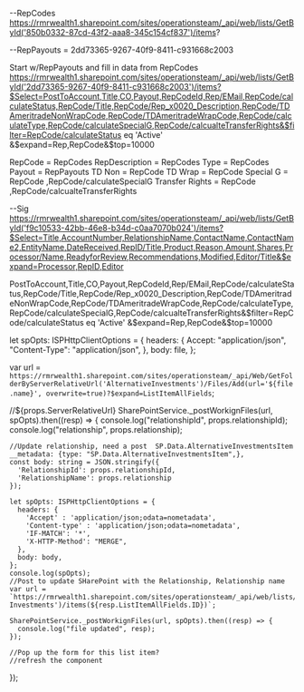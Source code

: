 --RepCodes
https://rmrwealth1.sharepoint.com/sites/operationsteam/_api/web/lists/GetById('850b0332-87cd-43f2-aaa8-345c154cf837')/items?


--RepPayouts = 2dd73365-9267-40f9-8411-c931668c2003

Start w/RepPayouts and fill in data from RepCodes
https://rmrwealth1.sharepoint.com/sites/operationsteam/_api/web/lists/GetById('2dd73365-9267-40f9-8411-c931668c2003')/items?$Select=PostToAccount,Title,CO,Payout,RepCodeId,Rep/EMail,RepCode/calculateStatus,RepCode/Title,RepCode/Rep_x0020_Description,RepCode/TDAmeritradeNonWrapCode,RepCode/TDAmeritradeWrapCode,RepCode/calculateType,RepCode/calculateSpecialG,RepCode/calcualteTransferRights&$filter=RepCode/calculateStatus eq 'Active' &$expand=Rep,RepCode&$top=10000


RepCode = RepCodes
RepDescription = RepCodes
Type = RepCodes 
Payout = RepPayouts
TD Non = RepCode
TD Wrap = RepCode
Special G = RepCode ,RepCode/calculateSpecialG
Transfer Rights = RepCode ,RepCode/calcualteTransferRights


--Sig
https://rmrwealth1.sharepoint.com/sites/operationsteam/_api/web/lists/GetById('f9c10533-42bb-46e8-b34d-c0aa7070b024')/items?$Select=Title,AccountNumber,RelationshipName,ContactName,ContactName2,EntityName,DateReceived,RepID/Title,Product,Reason,Amount,Shares,Processor/Name,ReadyforReview,Recommendations,Modified,Editor/Title&$expand=Processor,RepID,Editor

PostToAccount,Title,CO,Payout,RepCodeId,Rep/EMail,RepCode/calculateStatus,RepCode/Title,RepCode/Rep_x0020_Description,RepCode/TDAmeritradeNonWrapCode,RepCode/TDAmeritradeWrapCode,RepCode/calculateType,RepCode/calculateSpecialG,RepCode/calcualteTransferRights&$filter=RepCode/calculateStatus eq 'Active' &$expand=Rep,RepCode&$top=10000


 let spOpts: ISPHttpClientOptions = {
    headers: {
      Accept: "application/json",
      "Content-Type": "application/json",
    },
    body: file,
  };

  var url = `https://rmrwealth1.sharepoint.com/sites/operationsteam/_api/Web/GetFolderByServerRelativeUrl('AlternativeInvestments')/Files/Add(url='${file.name}', overwrite=true)?$expand=ListItemAllFields`;

  //${props.ServerRelativeUrl}
  SharePointService._postWorkignFiles(url, spOpts).then((resp) => {
    console.log("relationshipId", props.relationshipId);
    console.log("relationship", props.relationship);

    //Update relationship, need a post  SP.Data.AlternativeInvestmentsItem  __metadata: {type: "SP.Data.AlternativeInvestmentsItem",},
    const body: string = JSON.stringify({         
      'RelationshipId': props.relationshipId,
      'RelationshipName': props.relationship
    });

    let spOpts: ISPHttpClientOptions = {
      headers: {
        'Accept' : 'application/json;odata=nometadata',
        'Content-type' : 'application/json;odata=nometadata',
        'IF-MATCH': '*',
        'X-HTTP-Method': "MERGE",
      },
      body: body,
    };
    console.log(spOpts);
    //Post to update SHarePoint with the Relationship, Relationship name
    var url = `https://rmrwealth1.sharepoint.com/sites/operationsteam/_api/web/lists/GetByTitle('Alternative Investments')/items(${resp.ListItemAllFields.ID})`;

    SharePointService._postWorkignFiles(url, spOpts).then((resp) => {
      console.log("file updated", resp);
    });

    //Pop up the form for this list item?
    //refresh the component
  });